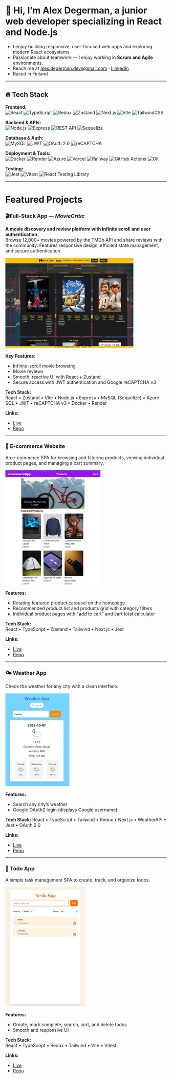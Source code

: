 # 👋 Hi, I’m Alex Degerman, a junior web developer specializing in React and Node.js

- I enjoy building responsive, user-focused web apps and exploring modern React ecosystems.
- Passionate about teamwork — I enjoy working in **Scrum and Agile** environments.  
- Reach me at [alex.degerman.dev@gmail.com](mailto:alex.degerman.dev@gmail.com) · [LinkedIn](https://www.linkedin.com/in/alex-degerman-402907245/?locale=en_US)  
- Based in Finland  

---

## 🔥 Tech Stack

**Frontend:**  
![React](https://img.shields.io/badge/React-20232A?style=flat&logo=react&logoColor=61DAFB) ![TypeScript](https://img.shields.io/badge/TypeScript-3178C6?style=flat&logo=typescript&logoColor=white) ![Redux](https://img.shields.io/badge/Redux-764ABC?style=flat&logo=redux&logoColor=white) ![Zustand](https://img.shields.io/badge/Zustand-5E4B8B?style=flat&logo=react&logoColor=white) ![Next.js](https://img.shields.io/badge/Next.js-000000?style=flat&logo=nextdotjs&logoColor=white) ![Vite](https://img.shields.io/badge/Vite-646CFF?style=flat&logo=vite&logoColor=white) ![TailwindCSS](https://img.shields.io/badge/TailwindCSS-38B2AC?style=flat&logo=tailwind-css&logoColor=white)

**Backend & APIs:**  
![Node.js](https://img.shields.io/badge/Node.js-43853D?style=flat&logo=node.js&logoColor=white) ![Express](https://img.shields.io/badge/Express-404D59?style=flat) ![REST API](https://img.shields.io/badge/REST_API-02569B?style=flat&logo=postman&logoColor=white) ![Sequelize](https://img.shields.io/badge/Sequelize-52B0E7?style=flat&logo=sequelize&logoColor=white)

**Database & Auth:**  
![MySQL](https://img.shields.io/badge/MySQL-005C84?style=flat&logo=mysql&logoColor=white) ![JWT](https://img.shields.io/badge/JWT-black?style=flat&logo=JSON%20web%20tokens) ![OAuth 2.0](https://img.shields.io/badge/OAuth_2.0-3D9970?style=flat&logo=auth0&logoColor=white) ![reCAPTCHA](https://img.shields.io/badge/reCAPTCHA-4285F4?style=flat&logo=google&logoColor=white)

**Deployment & Tools:**  
![Docker](https://img.shields.io/badge/Docker-2496ED?style=flat&logo=docker&logoColor=white) ![Render](https://img.shields.io/badge/Render-000000?style=flat&logo=render&logoColor=white) ![Azure](https://img.shields.io/badge/Azure-0078D4?style=flat&logo=microsoftazure&logoColor=white) ![Vercel](https://img.shields.io/badge/Vercel-000000?style=flat&logo=vercel&logoColor=white) ![Railway](https://img.shields.io/badge/Railway-0B0D0E?style=flat&logo=railway&logoColor=white) ![GitHub Actions](https://img.shields.io/badge/GitHub%20Actions-2088FF?style=flat&logo=githubactions&logoColor=white) ![Git](https://img.shields.io/badge/Git-F05032?style=flat&logo=git&logoColor=white)

**Testing:**  
![Jest](https://img.shields.io/badge/Jest-323330?logo=Jest&logoColor=white&style=flat) ![Vitest](https://img.shields.io/badge/Vitest-6E9F18?logo=vitest&logoColor=white&style=flat) ![React Testing Library](https://img.shields.io/badge/Testing%20Library-fff?logo=testing-library&style=flat)

---

#  Featured Projects

### 🎬Full-Stack App — *MovieCritic*

**A movie discovery and review platform with infinite scroll and user authentication.**  
Browse 12,000+ movies powered by the TMDb API and share reviews with the community. Features responsive design, efficient state management, and secure authentication.

<img src="./assets/moviecritic-homepage.png" alt="MovieCritic Homepage" width="400">

**Key Features:**
- Infinite-scroll movie browsing
- Movie reviews
- Smooth, reactive UI with React + Zustand
- Secure access with JWT authentication and Google reCAPTCHA v3

**Tech Stack:**  
React • Zustand • Vite • Node.js • Express • MySQL (Sequelize) • Azure SQL • JWT • reCAPTCHA v3 • Docker • Render

**Links:** 
- [Live](https://moviecriticfi.onrender.com) 
- [Repo](https://github.com/AlexDegerman/MovieCritic)

---

### 🛒 E-commerce Website
An e-commerce SPA for browsing and filtering products, viewing individual product pages, and managing a cart summary.

<img src="./assets/ecommerceapp-homepage.png" alt="EcommerceApp Homepage" width="300">

**Features:**
- Rotating featured product carousel on the homepage
- Recommended product list and products grid with category filters
- Individual product pages with "add to cart" and cart total calculator

**Tech Stack:**  
React • TypeScript • Zustand • Tailwind • Next.js • Jest

**Links:**  
- [Live](https://e-commerce-app-next-red.vercel.app)
- [Repo](https://github.com/AlexDegerman/e-commerce-app-ts)

---

### 🌤️ Weather App
Check the weather for any city with a clean interface.

<img src="./assets/weatherapp-homepage.png" alt="Weather App Homepage" width="200">

**Features:**
- Search any city’s weather
- Google OAuth2 login (displays Google username)

**Tech Stack:** 
React • TypeScript • Tailwind • Redux • Next.js • WeatherAPI • Jest • OAuth 2.0

**Links:** 
- [Live](https://weather-app-next-rosy.vercel.app)  
- [Repo](https://github.com/AlexDegerman/weather-app-ts)

---

### 📝 Todo App
A simple task management SPA to create, track, and organize todos.

<img src="./assets/todoapp-homepage.png" alt="Todo App Homepage" width="250">

**Features:**
- Create, mark complete, search, sort, and delete todos
- Smooth and responsive UI

**Tech Stack:**  
React • TypeScript • Redux • Tailwind • Vite • Vitest

**Links:**  
- [Live](https://alexdegerman.github.io/to-do-app-ts)  
- [Repo](https://github.com/AlexDegerman/to-do-app-ts)